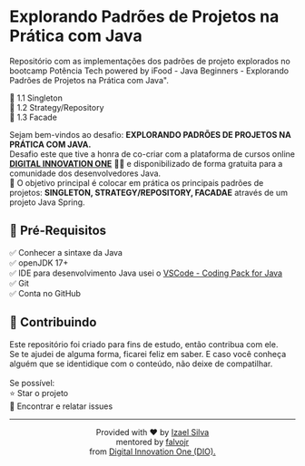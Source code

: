 # Explorando Padrões de Projetos na Prática com Java

Repositório com as implementações dos padrões de projeto explorados no bootcamp Potência Tech powered by iFood - Java Beginners - Explorando Padrões de Projetos na Prática com Java". 

🔸  1.1 Singleton<br>
🔸  1.2 Strategy/Repository<br>
🔸  1.3 Facade<br>

<p> Sejam bem-vindos ao desafio: <strong>EXPLORANDO PADRÕES DE PROJETOS NA PRÁTICA  COM JAVA.</strong><br>Desafio este que tive a honra de co-criar com a plataforma de cursos online <strong><a href="https://web.digitalinnovation.one/">DIGITAL INNOVATION ONE</a></strong> 💛🧡 e disponibilizado de forma gratuita para a comunidade dos desenvolvedores Java.<br>💎 O objetivo principal é colocar em prática os principais padrões de projetos: <strong>SINGLETON, STRATEGY/REPOSITORY, FACADAE</strong> através de um projeto Java Spring.</p>

<h2>🛑 Pré-Requisitos</h2>
<p>
    ✅ Conhecer a sintaxe da Java<br>
    ✅ openJDK 17+<br>
    ✅ IDE para desenvolvimento Java usei o
        <a href="https://code.visualstudio.com/docs/languages/java#_install-visual-studio-code-for-java">
            VSCode - Coding Pack for Java
        </a><br>
    ✅ Git<br>
    ✅ Conta no GitHub<br>
</p>

<h2> 🤝 Contribuindo </h2>

<p>
    Este repositório foi criado para fins de estudo, então contribua com ele.<br>
    Se te ajudei de alguma forma, ficarei feliz em saber. E caso você conheça alguém que se identidique com o conteúdo, não deixe de compatilhar.<br>
    <br>
    Se possível:<br>
    ⭐️  Star o projeto<br>
    🐛 Encontrar e relatar issues<br>
</p>

---
<p align="center">
    Provided with ♥ by
    <a href="https://www.linkedin.com/in/izaelsilva/">
        Izael Silva
    </a>
    <br> mentored by
    <a href="https://www.linkedin.com/in/falvojr/">
        falvojr
    </a>
    <br> from
    <a href="https://web.digitalinnovation.one/">
        Digital Innovation One (DIO).
    </a>
</p>